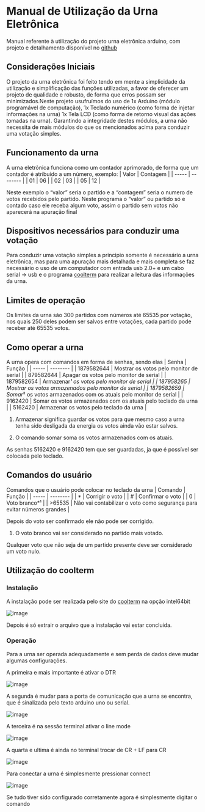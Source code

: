 # Manual de Utilização da Urna Eletrônica
Manual referente à utilização do projeto urna eletrônica arduino, com projeto e detalhamento disponível no [github](https://github.com/alguemla/Urna-Sigma)

## Considerações Iniciais
O projeto da urna eletrônica foi feito tendo em mente a simplicidade da utilização e simplificação das funções utilizadas, a favor de oferecer um projeto de qualidade e robusto, de forma que erros possam ser minimizados.Neste projeto usufruímos do uso de 1x Arduino (módulo programável de computação), 1x Teclado numérico (como forma de injetar informações na urna) 1x Tela LCD (como forma de retorno visual das ações tomadas na urna). Garantindo a integridade destes módulos, a urna não necessita de mais módulos do que os mencionados acima para conduzir uma votação simples.

## Funcionamento da urna
A urna eletrônica funciona como um contador aprimorado, de forma que um contador é atribuído a um número, exemplo:
| Valor	| Contagem |
| ----- | -------- |
| 01 | 06 |
| 02 | 03 |
| 05 | 12 |

Neste exemplo o “valor” seria o partido e a “contagem” seria o numero de votos recebidos pelo partido. Neste programa o “valor” ou partido só e contado caso ele receba algum voto, assim o partido sem votos não aparecerá na apuração final

## Dispositivos necessários para conduzir uma votação
Para conduzir uma votação simples a principio somente é necessário a urna eletrônica, mas para uma apuração mais detalhada e mais completa se faz necessário o uso de um computador com entrada usb 2.0+ e um cabo serial → usb e o programa [coolterm](https://freeware.the-meiers.org) para realizar a leitura das informações da urna.

## Limites de operação
Os limites da urna são 300 partidos com números até 65535 por votação, nos quais 250 deles podem ser salvos entre votações, cada partido pode receber até 65535 votos.

## Como operar a urna
A urna opera com comandos em forma de senhas, sendo elas
| Senha	| Função |
| ----- | -------- |
| 1879582644 | Mostrar os votos pelo monitor de serial |
| 879582644 | Apagar os votos pelo monitor de serial |
| 1879582654 | Armazenar*¹ os votos pelo monitor de serial |
| 187958265 | Mostrar os votos armazenados pelo monitor de serial |
| 1879582659 | Somar*² os votos armazenados com os atuais pelo monitor de serial |
| 9162420 | Somar os votos armazenados com os atuais pelo teclado da urna |
| 5162420 | Armazenar os votos pelo teclado da urna |

1. Armazenar significa guardar os votos para que mesmo caso a urna tenha sido desligada da energia os votos ainda vão estar salvos.

2. O comando somar soma os votos armazenados com os atuais.

As senhas 5162420 e 9162420 tem que ser guardadas, ja que é possível ser colocada pelo teclado.

## Comandos do usuário
Comandos que o usuário pode colocar no teclado da urna
| Comando | Função |
| ----- | -------- |
| * | Corrigir o voto |
| # | Confirmar o voto |
| 0 | Voto branco*¹ |
| >65535 | Não vai contabilizar o voto como segurança para evitar números grandes |

Depois do voto ser confirmado ele não pode ser corrigido.

1. O voto branco vai ser considerado no partido mais votado.

Qualquer voto que não seja de um partido presente deve ser considerado um voto nulo.

## Utilização do coolterm
### Instalação
A instalação pode ser realizada pelo site do [coolterm](https://freeware.the-meiers.org) na opção intel64bit

![image](https://i.ibb.co/qnvr1dL/image.png)

Depois é só extrair o arquivo que a instalação vai estar concluida.
### Operação
Para a urna ser operada adequadamente e sem perda de dados deve mudar algumas configurações.

A primeira e mais importante é ativar o DTR

![image](https://i.ibb.co/2nyQX31/image.png)

A segunda é mudar para a porta de comunicação que a urna se encontra, que é sinalizada pelo texto arduino uno ou serial.

![image](https://i.ibb.co/J2vr27p/image.png)

A terceira é na sessão terminal ativar o line mode

![image](https://i.ibb.co/BjQjgzR/image.png)

A quarta e ultima é ainda no terminal trocar de CR + LF para CR

![image](https://i.ibb.co/Jy0FmRR/image.png)

Para conectar a urna é simplesmente pressionar connect

![image](https://i.ibb.co/rm2kYKk/image.png)

Se tudo tiver sido configurado corretamente agora é simplesmente digitar o comando
